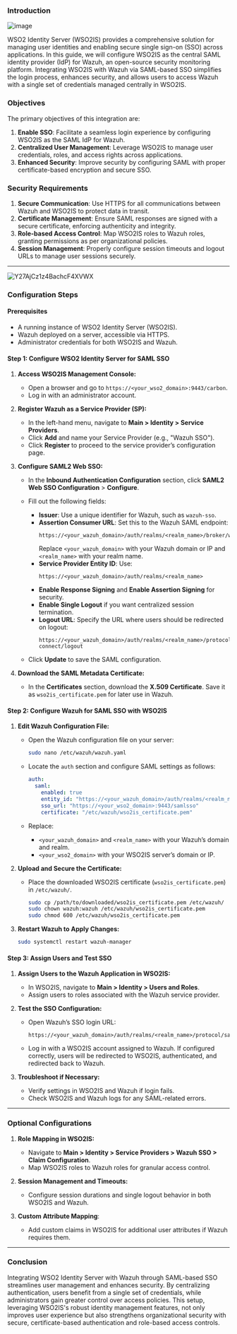 ### **Introduction**

![image](https://github.com/user-attachments/assets/bb264b63-1c24-4e02-b231-9558d52a39dc)

WSO2 Identity Server (WSO2IS) provides a comprehensive solution for managing user identities and enabling secure single sign-on (SSO) across applications. In this guide, we will configure WSO2IS as the central SAML identity provider (IdP) for Wazuh, an open-source security monitoring platform. Integrating WSO2IS with Wazuh via SAML-based SSO simplifies the login process, enhances security, and allows users to access Wazuh with a single set of credentials managed centrally in WSO2IS.

### **Objectives**

The primary objectives of this integration are:
1. **Enable SSO**: Facilitate a seamless login experience by configuring WSO2IS as the SAML IdP for Wazuh.
2. **Centralized User Management**: Leverage WSO2IS to manage user credentials, roles, and access rights across applications.
3. **Enhanced Security**: Improve security by configuring SAML with proper certificate-based encryption and secure SSO.

### **Security Requirements**

1. **Secure Communication**: Use HTTPS for all communications between Wazuh and WSO2IS to protect data in transit.
2. **Certificate Management**: Ensure SAML responses are signed with a secure certificate, enforcing authenticity and integrity.
3. **Role-based Access Control**: Map WSO2IS roles to Wazuh roles, granting permissions as per organizational policies.
4. **Session Management**: Properly configure session timeouts and logout URLs to manage user sessions securely.

---

![Y27AjCz1z4BachcF4XVWX](https://github.com/user-attachments/assets/db69cf12-cc1d-4755-b35d-5ab912bab57e)

### **Configuration Steps**

#### **Prerequisites**

- A running instance of WSO2 Identity Server (WSO2IS).
- Wazuh deployed on a server, accessible via HTTPS.
- Administrator credentials for both WSO2IS and Wazuh.

#### **Step 1: Configure WSO2 Identity Server for SAML SSO**

1. **Access WSO2IS Management Console:**
   - Open a browser and go to `https://<your_wso2_domain>:9443/carbon`.
   - Log in with an administrator account.

2. **Register Wazuh as a Service Provider (SP):**
   - In the left-hand menu, navigate to **Main > Identity > Service Providers**.
   - Click **Add** and name your Service Provider (e.g., "Wazuh SSO").
   - Click **Register** to proceed to the service provider’s configuration page.

3. **Configure SAML2 Web SSO:**
   - In the **Inbound Authentication Configuration** section, click **SAML2 Web SSO Configuration** > **Configure**.
   - Fill out the following fields:

     - **Issuer**: Use a unique identifier for Wazuh, such as `wazuh-sso`.
     - **Assertion Consumer URL**: Set this to the Wazuh SAML endpoint:
       ```
       https://<your_wazuh_domain>/auth/realms/<realm_name>/broker/wso2is/endpoint
       ```
       Replace `<your_wazuh_domain>` with your Wazuh domain or IP and `<realm_name>` with your realm name.
     - **Service Provider Entity ID**: Use:
       ```
       https://<your_wazuh_domain>/auth/realms/<realm_name>
       ```
     - **Enable Response Signing** and **Enable Assertion Signing** for security.
     - **Enable Single Logout** if you want centralized session termination.
     - **Logout URL**: Specify the URL where users should be redirected on logout:
       ```
       https://<your_wazuh_domain>/auth/realms/<realm_name>/protocol/openid-connect/logout
       ```
   - Click **Update** to save the SAML configuration.

4. **Download the SAML Metadata Certificate:**
   - In the **Certificates** section, download the **X.509 Certificate**. Save it as `wso2is_certificate.pem` for later use in Wazuh.

#### **Step 2: Configure Wazuh for SAML SSO with WSO2IS**

1. **Edit Wazuh Configuration File:**
   - Open the Wazuh configuration file on your server:
     ```bash
     sudo nano /etc/wazuh/wazuh.yaml
     ```
   - Locate the `auth` section and configure SAML settings as follows:

     ```yaml
     auth:
       saml:
         enabled: true
         entity_id: "https://<your_wazuh_domain>/auth/realms/<realm_name>"
         sso_url: "https://<your_wso2_domain>:9443/samlsso"
         certificate: "/etc/wazuh/wso2is_certificate.pem"
     ```
   - Replace:
     - `<your_wazuh_domain>` and `<realm_name>` with your Wazuh’s domain and realm.
     - `<your_wso2_domain>` with your WSO2IS server’s domain or IP.

2. **Upload and Secure the Certificate:**
   - Place the downloaded WSO2IS certificate (`wso2is_certificate.pem`) in `/etc/wazuh/`.

     ```bash
     sudo cp /path/to/downloaded/wso2is_certificate.pem /etc/wazuh/
     sudo chown wazuh:wazuh /etc/wazuh/wso2is_certificate.pem
     sudo chmod 600 /etc/wazuh/wso2is_certificate.pem
     ```

3. **Restart Wazuh to Apply Changes:**
   ```bash
   sudo systemctl restart wazuh-manager
   ```

#### **Step 3: Assign Users and Test SSO**

1. **Assign Users to the Wazuh Application in WSO2IS:**
   - In WSO2IS, navigate to **Main > Identity > Users and Roles**.
   - Assign users to roles associated with the Wazuh service provider.

2. **Test the SSO Configuration:**
   - Open Wazuh’s SSO login URL:
     ```
     https://<your_wazuh_domain>/auth/realms/<realm_name>/protocol/saml
     ```
   - Log in with a WSO2IS account assigned to Wazuh. If configured correctly, users will be redirected to WSO2IS, authenticated, and redirected back to Wazuh.

3. **Troubleshoot if Necessary:**
   - Verify settings in WSO2IS and Wazuh if login fails.
   - Check WSO2IS and Wazuh logs for any SAML-related errors.

---

### **Optional Configurations**

1. **Role Mapping in WSO2IS:**
   - Navigate to **Main > Identity > Service Providers > Wazuh SSO > Claim Configuration**.
   - Map WSO2IS roles to Wazuh roles for granular access control.

2. **Session Management and Timeouts:**
   - Configure session durations and single logout behavior in both WSO2IS and Wazuh.

3. **Custom Attribute Mapping**:
   - Add custom claims in WSO2IS for additional user attributes if Wazuh requires them.

---

### **Conclusion**

Integrating WSO2 Identity Server with Wazuh through SAML-based SSO streamlines user management and enhances security. By centralizing authentication, users benefit from a single set of credentials, while administrators gain greater control over access policies. This setup, leveraging WSO2IS's robust identity management features, not only improves user experience but also strengthens organizational security with secure, certificate-based authentication and role-based access controls.
